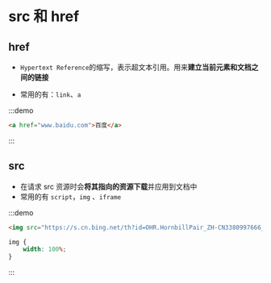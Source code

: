 ﻿# src 和 href

## href

-  `Hypertext Reference`的缩写，表示超文本引用。用来**建立当前元素和文档之间的链接**

- 常用的有：`link`、`a`

:::demo

```html
<a href="www.baidu.com">百度</a>
```

:::

## src

- 在请求 src 资源时会**将其指向的资源下载**并应用到文档中
- 常用的有 `script`，`img` 、`iframe`

:::demo

```html
<img src="https://s.cn.bing.net/th?id=OHR.HornbillPair_ZH-CN3380997666_1920x1080.webp&qlt=50" />
```

```css
img {
	width: 100%;
}
```

:::

